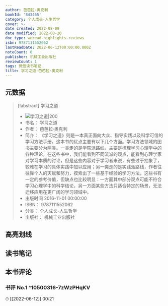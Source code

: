 ```yaml
---
author: 芭芭拉·奥克利
bookId: '843465'
category: 个人成长-人生哲学
cover: >-
date created: 2022-08-09
date modified: 2022-08-20
doc_type: weread-highlights-reviews
isbn: 9787111552062
lastReadDate: 2022-06-12T00:00:00.000Z
noteCount: 0
publisher: 机械工业出版社
reviewCount: 1
tags: 微信读书笔记
title: 学习之道-芭芭拉·奥克利
---
```


## 元数据

> [!abstract] 学习之道
> - ![ 学习之道|200](https://wfqqreader-1252317822.image.myqcloud.com/cover/465/843465/t7_843465.jpg)
> - 书名： 学习之道
> - 作者： 芭芭拉·奥克利
> - 简介： 《学习之道》则是一本真正面向大众、指导实践以及科学可信的学习方法手册。这本书的优点主要有以下几个方面。学习方法领域的图书主要分为两类。一类走的是学院派路线，主要是梳理学习心理学中的各种理论，在这些书中，我们能看到不同流派的观点，能看到心理学家对学习本质的讨论，但是这些内容对于学习者来说，有些过于抽象了，较难在学习的具体实践中加以应用；另一类走的是实践派路线，作者往往靠个人的天赋和努力，摸索出了一些基于经验的学习方法，这些书有一定的参考价值，但缺点也比较明显：一方面其中部分观点可能不符合学习心理学中的科学结论，另一方面某些方法只适合特定的场景，无法迁移应用在更广阔的学习领域中。
> - 出版时间 2016-11-01 00:00:00
> - ISBN： 9787111552062
> - 分类： 个人成长-人生哲学
> - 出版社： 机械工业出版社

## 高亮划线

## 读书笔记

## 本书评论

### 书评 No.1 ^10500316-7zWzPHqKV

⏱ [[2022-06-12]] 00:21
